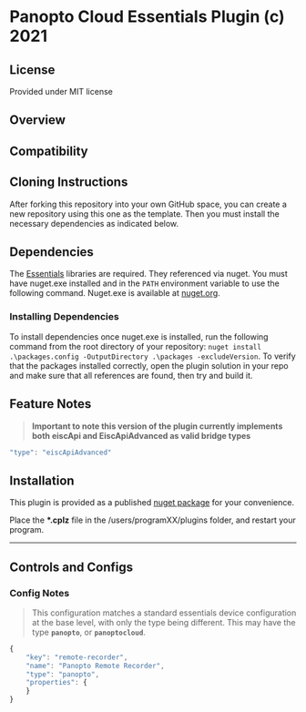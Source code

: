 # Panopto Cloud Essentials Plugin (c) 2021

## License

Provided under MIT license

## Overview

## Compatibility

## Cloning Instructions

After forking this repository into your own GitHub space, you can create a new repository using this one as the template. Then you must install the necessary dependencies as indicated below.

## Dependencies

The [Essentials](https://github.com/PepperDash/Essentials) libraries are required. They referenced via nuget. You must have nuget.exe installed and in the `PATH` environment variable to use the following command. Nuget.exe is available at [nuget.org](https://dist.nuget.org/win-x86-commandline/latest/nuget.exe).

### Installing Dependencies

To install dependencies once nuget.exe is installed, run the following command from the root directory of your repository:
`nuget install .\packages.config -OutputDirectory .\packages -excludeVersion`.
To verify that the packages installed correctly, open the plugin solution in your repo and make sure that all references are found, then try and build it.

## Feature Notes

> **Important to note this version of the plugin currently implements both eiscApi and EiscApiAdvanced as valid bridge types**

```javascript
"type": "eiscApiAdvanced"
```

## Installation

This plugin is provided as a published [nuget package](https://www.nuget.org/packages/PepperDash.Essentials.Plugin.PanoptoCloudEpi) for your convenience.

Place the **\*.cplz** file in the /users/programXX/plugins folder, and restart your program.

---

## Controls and Configs

### Config Notes

> This configuration matches a standard essentials device configuration at the base level, with only the type being different. This may have the type **`panopto`**, or **`panoptocloud`**.

```javascript
{
    "key": "remote-recorder",
    "name": "Panopto Remote Recorder",
    "type": "panopto",
    "properties": {
    }
}
```
